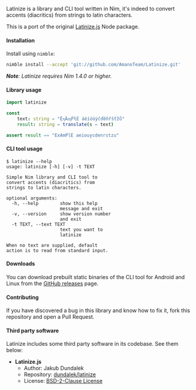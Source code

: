 Latinize is a library and CLI tool written in Nim, it's indeed to convert accents (diacritics) from strings to latin characters.

This is a port of the original [Latinize.js](https://github.com/dundalek/latinize) Node package.

#### Installation

Install using `nimble`:

```bash
nimble install --accept 'git://github.com/AmanoTeam/Latinize.git'
```

_**Note**: Latinize requires Nim 1.4.0 or higher._

#### Library usage

```nim
import latinize

const
    text: string = "ỆᶍǍᶆṔƚÉ áéíóúýčďěňřšťžů"
    result: string = translate(s = text)

assert result == "ExAmPlE aeiouycdenrstzu"
```

#### CLI tool usage

```
$ latinize --help
usage: latinize [-h] [-v] -t TEXT

Simple Nim library and CLI tool to
convert accents (diacritics) from
strings to latin characters.

optional arguments:
  -h, --help        show this help
                    message and exit
  -v, --version     show version number
                    and exit
  -t TEXT, --text TEXT
                    text you want to
                    latinize

When no text are supplied, default
action is to read from standard input.
```

#### Downloads

You can download prebuilt static binaries of the CLI tool for Android and Linux from the [GitHub releases](https://github.com/AmanoTeam/Latinize/releases) page.

#### Contributing

If you have discovered a bug in this library and know how to fix it, fork this repository and open a Pull Request.

#### Third party software

Latinize includes some third party software in its codebase. See them below:

- **Latinize.js**
  - Author: Jakub Dundalek
  - Repository: [dundalek/latinize](https://github.com/dundalek/latinize)
  - License: [BSD-2-Clause License](https://github.com/dundalek/latinize/blob/master/LICENSE)
